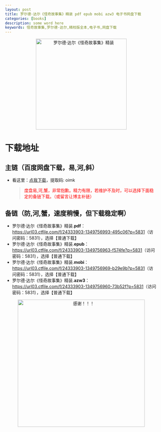 ```yaml
---
layout: post
title: 罗尔德·达尔《怪奇故事集》精装 pdf epub mobi azw3 电子书网盘下载
categories: [books]
description: some word here
keywords: 怪奇故事集,罗尔德·达尔,精校版全本,电子书,网盘下载
---
```


<div align="center"><img src="https://qweree.cn/wp-content/uploads/2024/08/qi-guai-gu-shi-ji-tuya.jpg" alt="罗尔德·达尔《怪奇故事集》精装" width="300px" height="auto"></div>

# 下载地址

## 主链（百度网盘下载，易,河,斜）

- 看这里：[点我下载](https://pan.baidu.com/s/1iMXUbSbtZQZjDcqDmnWUyw?pwd=oimk)，提取码: oimk

  > <p style="color:red" >度盘易,河,蟹，非常抱歉。精力有限，若维护不及时，可以选择下面稳定的备链下载。（或留言让博主补链）</p>

## 备链（防,河,蟹，速度稍慢，但下载稳定啊）

- 罗尔德·达尔《怪奇故事集》精装.**pdf**：<https://url03.ctfile.com/f/24333903-1349756993-495c06?p=5831>（访问密码：5831），选择【普通下载】
- 罗尔德·达尔《怪奇故事集》精装.**epub**：<https://url03.ctfile.com/f/24333903-1349756963-f574fe?p=5831>（访问密码：5831），选择【普通下载】
- 罗尔德·达尔《怪奇故事集》精装.**mobi**：<https://url03.ctfile.com/f/24333903-1349756969-b29e9b?p=5831>（访问密码：5831），选择【普通下载】
- 罗尔德·达尔《怪奇故事集》精装.**azw3**：<https://url03.ctfile.com/f/24333903-1349756960-73b52f?p=5831>（访问密码：5831），选择【普通下载】

<div align="center"><img src="https://pic.imgdb.cn/item/661246bf68eb935713c7f81c.gif" alt="感谢！！！" width="420px" height="auto"/></div>
